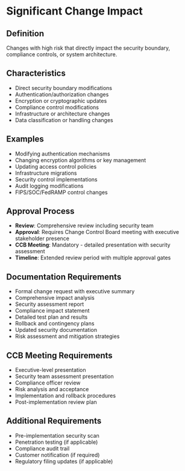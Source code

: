 # Significant Change Impact

## Definition
Changes with high risk that directly impact the security boundary, compliance controls, or system architecture.

## Characteristics
- Direct security boundary modifications
- Authentication/authorization changes
- Encryption or cryptographic updates
- Compliance control modifications
- Infrastructure or architecture changes
- Data classification or handling changes

## Examples
- Modifying authentication mechanisms
- Changing encryption algorithms or key management
- Updating access control policies
- Infrastructure migrations
- Security control implementations
- Audit logging modifications
- FIPS/SOC/FedRAMP control changes

## Approval Process
- **Review**: Comprehensive review including security team
- **Approval**: Requires Change Control Board meeting with executive stakeholder presence
- **CCB Meeting**: Mandatory - detailed presentation with security assessment
- **Timeline**: Extended review period with multiple approval gates

## Documentation Requirements
- Formal change request with executive summary
- Comprehensive impact analysis
- Security assessment report
- Compliance impact statement
- Detailed test plan and results
- Rollback and contingency plans
- Updated security documentation
- Risk assessment and mitigation strategies

## CCB Meeting Requirements
- Executive-level presentation
- Security team assessment presentation
- Compliance officer review
- Risk analysis and acceptance
- Implementation and rollback procedures
- Post-implementation review plan

## Additional Requirements
- Pre-implementation security scan
- Penetration testing (if applicable)
- Compliance audit trail
- Customer notification (if required)
- Regulatory filing updates (if applicable)